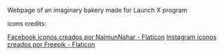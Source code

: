 Webpage of an imaginary bakery made for Launch X program

icons credits:

<a href="https://www.flaticon.es/iconos-gratis/facebook" title="facebook iconos">Facebook iconos creados por NajmunNahar - Flaticon</a>
<a href="https://www.flaticon.es/iconos-gratis/instagram" title="instagram iconos">Instagram iconos creados por Freepik - Flaticon</a>
